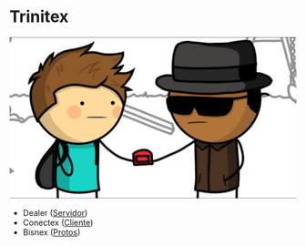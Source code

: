 # Trinitex

![Trinitex](image.jpg)

- Dealer ([Servidor](./dealer))
- Conectex ([Cliente](./dealer))
- Bisnex ([Protos](./dealer))
